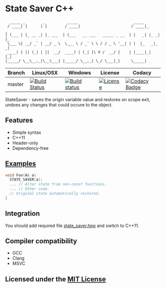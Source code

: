 # State Saver C++

```text
  _____ _        _          _____                         _____
 / ____| |      | |        / ____|                       / ____|_     _
| (___ | |_ __ _| |_ ___  | (___   __ ___   _____ _ __  | |   _| |_ _| |_
 \___ \| __/ _` | __/ _ \  \___ \ / _` \ \ / / _ \ '__| | |  |_   _|_   _|
 ____) | || (_| | ||  __/  ____) | (_| |\ V /  __/ |    | |____|_|   |_|
|_____/ \__\__,_|\__\___| |_____/ \__,_| \_/ \___|_|     \_____|
```

Branch | Linux/OSX | Windows | License | Codacy
-------|-----------|---------|---------|-------
master |[![Build Status](https://travis-ci.org/Neargye/state_saver.svg?branch=master)](https://travis-ci.org/Neargye/state_saver)|[![Build status](https://ci.appveyor.com/api/projects/status/64trm7iqd1a9gg6u/branch/master?svg=true)](https://ci.appveyor.com/project/Neargye/state-saver/branch/master)|[![License](https://img.shields.io/github/license/Neargye/state_saver.svg)](LICENSE)|[![Codacy Badge](https://api.codacy.com/project/badge/Grade/d5ef10058bf44e57acc657d106aa2522)](https://www.codacy.com/app/Neargye/state_saver?utm_source=github.com&amp;utm_medium=referral&amp;utm_content=Neargye/state_saver&amp;utm_campaign=Badge_Grade)

StateSaver - saves the origin variable value and restores on scope exit, undoes any changes that could occure to the object.

## Features

* Simple syntax
* C++11
* Header-only
* Dependency-free

## [Examples](example/example.cpp)

```cpp
void Foo(A& a)
  STATE_SAVER(a);
  ... // Alter state from non-const functions.
  ... // Other code.
  // Original state automatically restored.
}
```

## Integration

You should add required file [state_saver.hpp](include/state_saver.hpp) and switch to C++11.

## Compiler compatibility

* GCC
* Clang
* MSVC

## Licensed under the [MIT License](LICENSE)
